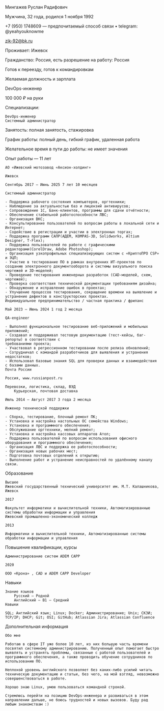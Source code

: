 Мингажев Руслан Радифович

Мужчина, 32 года, родился 1 ноября 1992

+7 (950) 1748609 — предпочитаемый способ связи  •  telegram: @yeahyouknowme

zik-92@bk.ru

Проживает: Ижевск

Гражданство: Россия, есть разрешение на работу: Россия

Готов к переезду, готов к командировкам

Желаемая должность и зарплата

DevOps-инженер

100 000 ₽ на руки

Специализации:

    DevOps-инженер
    Системный администратор


Занятость: полная занятость, стажировка

График работы: полный день, гибкий график, удаленная работа

Желательное время в пути до работы: не имеет значения

Опыт работы — 11 лет

    АО «Ижевский мотозавод «Аксион-холдинг»

    Ижевск

    Сентябрь 2017 — Июнь 2025 7 лет 10 месяцев

    Системный администратор

    - Поддержка рабочего состояния компьютеров, оргтехники;
    - Наблюдение за актуальностью баз и лицензий антивирусов;
    - Сопровождение 1C, Банк-клиентов, программы для сдачи отчётности;
    - Обеспечение стабильной работоспособности ЛВС;
    - Организация ВКС;
    - Консультирование пользователей по вопросам работы в локальной сети и Интернет;
    - Содействие в регистрации и участии в электронных торгах;
    - Поддержка программ САПР(АДЕМ, KOMPAS-3D, Solidworks, Altium Designer, T-Flex);
    - Поддержка пользователей по работе с графическими редакторами(CorelDraw, Adobe Photoshop);
    - Организация узкопрофильных специализирующих систем с «КриптоПРО CSP» и ЭЦП;
    - Участие в тестирование ПО в рамках внутренних ИТ-проектов по созданию электронного документооборота и системы визуального поиска чертежей и 3D-моделей;
    - Проведение тестирования инженерных разработок (CAD-моделей, схем, чертежей);
    - Проверка соответствия технической документации требованиям дизайна;
    - Обнаружение и исправление ошибок в проектах;
    - Улучшение процессов тестирования, сокращение времени на выявление и устранение дефектов в конструкторских проектах.
    Индивидуальное предпринимательство / частная практика / фриланс

    Май 2023 — Июнь 2024 1 год 2 месяца

    QA-engineer

    - Выполнял функциональное тестирование веб-приложений и мобильных приложений;
    - Создавал и поддерживал тестовую документацию (тест-кейсы, баг-репорты) в соответствии с
    требованиями проекта;
    - Участвовал в регрессионном тестировании после релиза обновлений;
    - Сотрудничал с командой разработчиков для выявления и устранения недостатков;
    - Использовал базовые знания SQL для проверки данных и взаимодействия с базами данных.
    Почта России

    Россия, www.russianpost.ru

    Перевозки, логистика, склад, ВЭД
        Курьерская, почтовая доставка

    Июль 2014 — Август 2017 3 года 2 месяца

    Инженер технической поддержки

    - Сборка, тестирование, блочный ремонт ПК;
    - Установка и настройка настольных ОС семейства Windows;
    - Установка и программного обеспечения;
    - Обслуживание оргтехники, мелкий ремонт;
    - Установка и настройка кассовых аппаратов Атол;
    - Поддержка пользователей по вопросам использования офисного оборудования и программного обеспечения;
    - Организация ЛВС и поддержка ее работоспособности;
    - Организация новых рабочих мест;
    - Подготовка почтовых отделений к открытию;
    - Выполнение работ и устранение неисправностей по удалённому каналу связи.

Образование

    Высшее
    Ижевский государственный технический университет им. М.Т. Калашникова, Ижевск

    2017

    Факультет информатики и вычислительной техники, Автоматизированные системы обработки информации и управления
    Ижевский промышленно-экономический колледж

    2013

    Информатики и вычислительной техники, Автоматизированные системы обработки информации и управления

Повышение квалификации, курсы

    Администрирование систем ADEM CAPP

    2020

    ООО «Крона» , CAD и ADEM CAPP Developer

Навыки

    Знание языков
        Русский — Родной
        Английский — B1 — Средний
    Навыки

    SQL; Английский язык; Linux; Docker; Администрирование; Unix; СКЗИ; TCP/IP; DHCP; Git; OSI; GitHub; Atlassian Jira; Atlassian Confluence

Дополнительная информация

    Обо мне

    Работаю в сфере IT уже более 10 лет, из них большую часть времени посвятил системному администрированию. Полученный опыт помогает быстро выявлять и устранять проблемы, связанные с работой пользователей и программного обеспечения, а также проводить обучение сотрудников по использованию ПО.

    Неплохой уровень английского позволяет без каких-либо усилий читать техническую документацию и статьи, без чего, на мой взгляд, невозможно совершенствоваться в работе.

    Хорошо знаю Linux, умею пользоваться командной строкой.

    Стремлюсь перейти на позицию DevOps-инженера и развиваться в этом направлении дальше, не боюсь трудностей и новых вызовов. Буду рад любым знакомствам :)